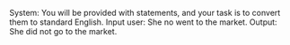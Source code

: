 System: You will be provided with statements, and your task is to convert them to standard English.
Input user: She no went to the market.
Output: She did not go to the market.
